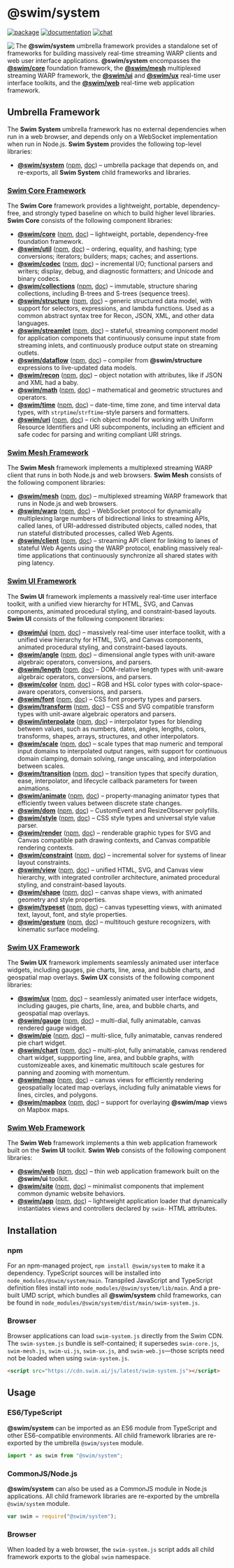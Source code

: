 # @swim/system

[![package](https://img.shields.io/npm/v/@swim/system.svg)](https://www.npmjs.com/package/@swim/system)
[![documentation](https://img.shields.io/badge/doc-TypeDoc-blue.svg)](http://docs.swim.ai/js/latest)
[![chat](https://img.shields.io/badge/chat-Gitter-green.svg)](https://gitter.im/swimos/community)

<a href="https://developer.swim.ai"><img src="https://cdn.swim.ai/images/marlin-blue.svg" align="left"></a>

The **@swim/system** umbrella framework provides a standalone set of frameworks
for building massively real-time streaming WARP clients and web user interface
applications.  **@swim/system** encompasses the
[**@swim/core**](https://github.com/swimos/swim/tree/master/swim-system-js/swim-core-js)
foundation framework, the
[**@swim/mesh**](https://github.com/swimos/swim/tree/master/swim-system-js/swim-mesh-js)
multiplexed streaming WARP framework, the
[**@swim/ui**](https://github.com/swimos/swim/tree/master/swim-system-js/swim-ui-js)
and [**@swim/ux**](https://github.com/swimos/swim/tree/master/swim-system-js/swim-ux-js)
real-time user interface toolkits, and the
[**@swim/web**](https://github.com/swimos/swim/tree/master/swim-system-js/swim-web-js)
real-time web application framework.

## **Umbrella Framework**

The **Swim System** umbrella framework has no external dependencies when run
in a web browser, and depends only on a WebSocket implementation when run in
Node.js.  **Swim System** provides the following top-level libraries:

- [**@swim/system**](https://github.com/swimos/swim/tree/js-readmes/swim-system-js/@swim/system)
  ([npm](https://www.npmjs.com/package/@swim/system),
  [doc](http://docs.swim.ai/js/latest)) –
  umbrella package that depends on, and re-exports, all **Swim System**
  child frameworks and libraries.

### [**Swim Core Framework**](https://github.com/swimos/swim/tree/master/swim-system-js/swim-core-js)

The **Swim Core** framework provides a lightweight, portable, dependency-free,
and strongly typed baseline on which to build higher level libraries.
**Swim Core** consists of the following component libraries:

- [**@swim/core**](https://github.com/swimos/swim/tree/master/swim-system-js/swim-core-js/@swim/core)
  ([npm](https://www.npmjs.com/package/@swim/core),
  [doc](http://docs.swim.ai/js/latest/modules/_swim_core.html)) –
  lightweight, portable, dependency-free foundation framework.
- [**@swim/util**](https://github.com/swimos/swim/tree/master/swim-system-js/swim-core-js/@swim/util)
  ([npm](https://www.npmjs.com/package/@swim/util),
  [doc](http://docs.swim.ai/js/latest/modules/_swim_util.html)) –
  ordering, equality, and hashing; type conversions; iterators; builders;
  maps; caches; and assertions.
- [**@swim/codec**](https://github.com/swimos/swim/tree/master/swim-system-js/swim-core-js/@swim/codec)
  ([npm](https://www.npmjs.com/package/@swim/codec),
  [doc](http://docs.swim.ai/js/latest/modules/_swim_codec.html)) –
  incremental I/O; functional parsers and writers; display, debug, and
  diagnostic formatters; and Unicode and binary codecs.
- [**@swim/collections**](https://github.com/swimos/swim/tree/master/swim-system-js/swim-core-js/@swim/collections)
  ([npm](https://www.npmjs.com/package/@swim/collections),
  [doc](http://docs.swim.ai/js/latest/modules/_swim_collections.html)) –
  immutable, structure sharing collections, including B-trees and S-trees
  (sequence trees).
- [**@swim/structure**](https://github.com/swimos/swim/tree/master/swim-system-js/swim-core-js/@swim/structure)
  ([npm](https://www.npmjs.com/package/@swim/structure),
  [doc](http://docs.swim.ai/js/latest/modules/_swim_structure.html)) –
  generic structured data model, with support for selectors, expressions,
  and lambda functions.  Used as a common abstract syntax tree for Recon,
  JSON, XML, and other data languages.
- [**@swim/streamlet**](https://github.com/swimos/swim/tree/master/swim-system-js/swim-core-js/@swim/streamlet)
  ([npm](https://www.npmjs.com/package/@swim/streamlet),
  [doc](http://docs.swim.ai/js/latest/modules/_swim_streamlet.html)) –
  stateful, streaming component model for application componets that
  continuously consume input state from streaming inlets, and continuously
  produce output state on streaming outlets.
- [**@swim/dataflow**](https://github.com/swimos/swim/tree/master/swim-system-js/swim-core-js/@swim/dataflow)
  ([npm](https://www.npmjs.com/package/@swim/dataflow),
  [doc](http://docs.swim.ai/js/latest/modules/_swim_dataflow.html)) –
  compiler from **@swim/structure** expressions to live-updated data models.
- [**@swim/recon**](https://github.com/swimos/swim/tree/master/swim-system-js/swim-core-js/@swim/recon)
  ([npm](https://www.npmjs.com/package/@swim/recon),
  [doc](http://docs.swim.ai/js/latest/modules/_swim_recon.html)) –
  object notation with attributes, like if JSON and XML had a baby.
- [**@swim/math**](https://github.com/swimos/swim/tree/master/swim-system-js/swim-core-js/@swim/math)
  ([npm](https://www.npmjs.com/package/@swim/math),
  [doc](http://docs.swim.ai/js/latest/modules/_swim_math.html)) –
  mathematical and geometric structures and operators.
- [**@swim/time**](https://github.com/swimos/swim/tree/master/swim-system-js/swim-core-js/@swim/time)
  ([npm](https://www.npmjs.com/package/@swim/time),
  [doc](http://docs.swim.ai/js/latest/modules/_swim_time.html)) –
  date-time, time zone, and time interval data types,
  with `strptime`/`strftime`-style parsers and formatters.
- [**@swim/uri**](https://github.com/swimos/swim/tree/master/swim-system-js/swim-core-js/@swim/uri)
  ([npm](https://www.npmjs.com/package/@swim/uri),
  [doc](http://docs.swim.ai/js/latest/modules/_swim_uri.html)) –
  rich object model for working with Uniform Resource Identifiers and URI
  subcomponents, including an efficient and safe codec for parsing and
  writing compliant URI strings.

### [**Swim Mesh Framework**](https://github.com/swimos/swim/tree/master/swim-system-js/swim-mesh-js)

The **Swim Mesh** framework implements a multiplexed streaming WARP client that
runs in both Node.js and web browsers.  **Swim Mesh** consists of the following
component libraries:

- [**@swim/mesh**](https://github.com/swimos/swim/tree/master/swim-system-js/swim-mesh-js/@swim/mesh)
  ([npm](https://www.npmjs.com/package/@swim/mesh),
  [doc](http://docs.swim.ai/js/latest/modules/_swim_mesh.html)) –
  multiplexed streaming WARP framework that runs in Node.js and web browsers.
- [**@swim/warp**](https://github.com/swimos/swim/tree/master/swim-system-js/swim-mesh-js/@swim/warp)
  ([npm](https://www.npmjs.com/package/@swim/warp),
  [doc](http://docs.swim.ai/js/latest/modules/_swim_warp.html)) –
  WebSocket protocol for dynamically multiplexing large numbers of bidirectional
  links to streaming APIs, called lanes, of URI-addressed distributed objects,
  called nodes, that run stateful distributed processes, called Web Agents.
- [**@swim/client**](https://github.com/swimos/swim/tree/master/swim-system-js/swim-mesh-js/@swim/client)
  ([npm](https://www.npmjs.com/package/@swim/client),
  [doc](http://docs.swim.ai/js/latest/modules/_swim_client.html)) –
  streaming API client for linking to lanes of stateful Web Agents using the
  WARP protocol, enabling massively real-time applications that continuously
  synchronize all shared states with ping latency.

### [**Swim UI Framework**](https://github.com/swimos/swim/tree/master/swim-system-js/swim-ui-js)

The **Swim UI** framework implements a massively real-time user interface
toolkit, with a unified view hierarchy for HTML, SVG, and Canvas components,
animated procedural styling, and constraint-based layouts.  **Swim UI**
consists of the following component libraries:

- [**@swim/ui**](https://github.com/swimos/swim/tree/master/swim-system-js/swim-ui-js/@swim/ui)
  ([npm](https://www.npmjs.com/package/@swim/ui),
  [doc](http://docs.swim.ai/js/latest/modules/_swim_ui.html)) –
  massively real-time user interface toolkit, with a unified view hierarchy
  for HTML, SVG, and Canvas components, animated procedural styling, and
  constraint-based layouts.
- [**@swim/angle**](https://github.com/swimos/swim/tree/master/swim-system-js/swim-ui-js/@swim/angle)
  ([npm](https://www.npmjs.com/package/@swim/angle),
  [doc](http://docs.swim.ai/js/latest/modules/_swim_angle.html)) –
  dimensional angle types with unit-aware algebraic operators, conversions,
  and parsers.
- [**@swim/length**](https://github.com/swimos/swim/tree/master/swim-system-js/swim-ui-js/@swim/length)
  ([npm](https://www.npmjs.com/package/@swim/length),
  [doc](http://docs.swim.ai/js/latest/modules/_swim_length.html)) –
  DOM-relative length types with unit-aware algebraic operators, conversions,
  and parsers.
- [**@swim/color**](https://github.com/swimos/swim/tree/master/swim-system-js/swim-ui-js/@swim/color)
  ([npm](https://www.npmjs.com/package/@swim/color),
  [doc](http://docs.swim.ai/js/latest/modules/_swim_color.html)) –
  RGB and HSL color types with color-space-aware operators, conversions,
  and parsers.
- [**@swim/font**](https://github.com/swimos/swim/tree/master/swim-system-js/swim-ui-js/@swim/font)
  ([npm](https://www.npmjs.com/package/@swim/font),
  [doc](http://docs.swim.ai/js/latest/modules/_swim_font.html)) –
  CSS font property types and parsers.
- [**@swim/transform**](https://github.com/swimos/swim/tree/master/swim-system-js/swim-ui-js/@swim/transform)
  ([npm](https://www.npmjs.com/package/@swim/transform),
  [doc](http://docs.swim.ai/js/latest/modules/_swim_transform.html)) –
  CSS and SVG compatible transform types with unit-aware algebraic operators
  and parsers.
- [**@swim/interpolate**](https://github.com/swimos/swim/tree/master/swim-system-js/swim-ui-js/@swim/interpolate)
  ([npm](https://www.npmjs.com/package/@swim/interpolate),
  [doc](http://docs.swim.ai/js/latest/modules/_swim_interpolate.html)) –
  interpolator types for blending between values, such as numbers, dates,
  angles, lengths, colors, transforms, shapes, arrays, structures, and
  other interpolators.
- [**@swim/scale**](https://github.com/swimos/swim/tree/master/swim-system-js/swim-ui-js/@swim/scale)
  ([npm](https://www.npmjs.com/package/@swim/scale),
  [doc](http://docs.swim.ai/js/latest/modules/_swim_scale.html)) –
  scale types that map numeric and temporal input domains to interpolated
  output ranges, with support for continuous domain clamping, domain solving,
  range unscaling, and interpolation between scales.
- [**@swim/transition**](https://github.com/swimos/swim/tree/master/swim-system-js/swim-ui-js/@swim/transition)
  ([npm](https://www.npmjs.com/package/@swim/transition),
  [doc](http://docs.swim.ai/js/latest/modules/_swim_transition.html)) –
  transition types that specify duration, ease, interpolator, and lifecycle
  callback parameters for tween animations.
- [**@swim/animate**](https://github.com/swimos/swim/tree/master/swim-system-js/swim-ui-js/@swim/animate)
  ([npm](https://www.npmjs.com/package/@swim/animate),
  [doc](http://docs.swim.ai/js/latest/modules/_swim_animate.html)) –
  property-managing animator types that efficiently tween values between
  discrete state changes.
- [**@swim/dom**](https://github.com/swimos/swim/tree/master/swim-system-js/swim-ui-js/@swim/dom)
  ([npm](https://www.npmjs.com/package/@swim/dom),
  [doc](http://docs.swim.ai/js/latest/modules/_swim_dom.html)) –
  CustomEvent and ResizeObserver polyfills.
- [**@swim/style**](https://github.com/swimos/swim/tree/master/swim-system-js/swim-ui-js/@swim/style)
  ([npm](https://www.npmjs.com/package/@swim/style),
  [doc](http://docs.swim.ai/js/latest/modules/_swim_style.html)) –
  CSS style types and universal style value parser.
- [**@swim/render**](https://github.com/swimos/swim/tree/master/swim-system-js/swim-ui-js/@swim/render)
  ([npm](https://www.npmjs.com/package/@swim/render),
  [doc](http://docs.swim.ai/js/latest/modules/_swim_render.html)) –
  renderable graphic types for SVG and Canvas compatible path drawing contexts,
  and Canvas compatible rendering contexts.
- [**@swim/constraint**](https://github.com/swimos/swim/tree/master/swim-system-js/swim-ui-js/@swim/constraint)
  ([npm](https://www.npmjs.com/package/@swim/constraint),
  [doc](http://docs.swim.ai/js/latest/modules/_swim_constraint.html)) –
  incremental solver for systems of linear layout constraints.
- [**@swim/view**](https://github.com/swimos/swim/tree/master/swim-system-js/swim-ui-js/@swim/view)
  ([npm](https://www.npmjs.com/package/@swim/view),
  [doc](http://docs.swim.ai/js/latest/modules/_swim_view.html)) –
  unified HTML, SVG, and Canvas view hierarchy, with integrated controller
  architecture, animated procedural styling, and constraint-based layouts.
- [**@swim/shape**](https://github.com/swimos/swim/tree/master/swim-system-js/swim-ui-js/@swim/shape)
  ([npm](https://www.npmjs.com/package/@swim/shape),
  [doc](http://docs.swim.ai/js/latest/modules/_swim_shape.html)) –
  canvas shape views, with animated geometry and style properties.
- [**@swim/typeset**](https://github.com/swimos/swim/tree/master/swim-system-js/swim-ui-js/@swim/typeset)
  ([npm](https://www.npmjs.com/package/@swim/typeset),
  [doc](http://docs.swim.ai/js/latest/modules/_swim_typeset.html)) –
  canvas typesetting views, with animated text, layout, font, and style properties.
- [**@swim/gesture**](https://github.com/swimos/swim/tree/master/swim-system-js/swim-ui-js/@swim/gesture)
  ([npm](https://www.npmjs.com/package/@swim/gesture),
  [doc](http://docs.swim.ai/js/latest/modules/_swim_gesture.html)) –
  multitouch gesture recognizers, with kinematic surface modeling.

### [**Swim UX Framework**](https://github.com/swimos/swim/tree/master/swim-system-js/swim-ux-js)

The **Swim UX** framework implements seamlessly animated user interface widgets,
including gauges, pie charts, line, area, and bubble charts, and geospatial map
overlays.  **Swim UX** consists of the following component libraries:

- [**@swim/ux**](https://github.com/swimos/swim/tree/master/swim-system-js/swim-ux-js/@swim/ux)
  ([npm](https://www.npmjs.com/package/@swim/ux),
  [doc](http://docs.swim.ai/js/latest/modules/_swim_ux.html)) –
  seamlessly animated user interface widgets, including gauges, pie charts,
  line, area, and bubble charts, and geospatial map overlays.
- [**@swim/gauge**](https://github.com/swimos/swim/tree/master/swim-system-js/swim-ui-js/@swim/gauge)
  ([npm](https://www.npmjs.com/package/@swim/gauge),
  [doc](http://docs.swim.ai/js/latest/modules/_swim_gauge.html)) –
  multi-dial, fully animatable, canvas rendered gauge widget.
- [**@swim/pie**](https://github.com/swimos/swim/tree/master/swim-system-js/swim-ui-js/@swim/pie)
  ([npm](https://www.npmjs.com/package/@swim/pie),
  [doc](http://docs.swim.ai/js/latest/modules/_swim_pie.html)) –
  multi-slice, fully animatable, canvas rendered pie chart widget.
- [**@swim/chart**](https://github.com/swimos/swim/tree/master/swim-system-js/swim-ui-js/@swim/chart)
  ([npm](https://www.npmjs.com/package/@swim/chart),
  [doc](http://docs.swim.ai/js/latest/modules/_swim_chart.html)) –
  multi-plot, fully animatable, canvas rendered chart widget, suppporting line,
  area, and bubble graphs, with customizeable axes, and kinematic multitouch
  scale gestures for panning and zooming with momentum.
- [**@swim/map**](https://github.com/swimos/swim/tree/master/swim-system-js/swim-ui-js/@swim/map)
  ([npm](https://www.npmjs.com/package/@swim/map),
  [doc](http://docs.swim.ai/js/latest/modules/_swim_map.html)) –
  canvas views for efficiently rendering geospatially located map overlays,
  including fully animatable views for lines, circles, and polygons.
- [**@swim/mapbox**](https://github.com/swimos/swim/tree/master/swim-system-js/swim-ui-js/@swim/mapbox)
  ([npm](https://www.npmjs.com/package/@swim/mapbox),
  [doc](http://docs.swim.ai/js/latest/modules/_swim_mapbox.html)) –
  support for overlaying **@swim/map** views on Mapbox maps.

### [**Swim Web Framework**](https://github.com/swimos/swim/tree/master/swim-system-js/swim-web-js)

The **Swim Web** framework implements a thin web application framework built
on the **Swim UI** toolkit.  **Swim Web** consists of the following component
libraries:

- [**@swim/web**](https://github.com/swimos/swim/tree/master/swim-system-js/swim-web-js/@swim/web)
  ([npm](https://www.npmjs.com/package/@swim/web),
  [doc](http://docs.swim.ai/js/latest/modules/_swim_web.html)) –
  thin web application framework built on the **@swim/ui** toolkit.
- [**@swim/site**](https://github.com/swimos/swim/tree/master/swim-system-js/swim-ui-js/@swim/site)
  ([npm](https://www.npmjs.com/package/@swim/site),
  [doc](http://docs.swim.ai/js/latest/modules/_swim_site.html)) –
  minimalist components that implement common dynamic website behaviors.
- [**@swim/app**](https://github.com/swimos/swim/tree/master/swim-system-js/swim-ui-js/@swim/app)
  ([npm](https://www.npmjs.com/package/@swim/app),
  [doc](http://docs.swim.ai/js/latest/modules/_swim_app.html)) –
  lightweight application loader that dynamically instantiates views and
  controllers declared by `swim-` HTML attributes.

## Installation

### npm

For an npm-managed project, `npm install @swim/system` to make it a dependency.
TypeScript sources will be installed into `node_modules/@swim/system/main`.
Transpiled JavaScript and TypeScript definition files install into
`node_modules/@swim/system/lib/main`.  And a pre-built UMD script, which
bundles all **@swim/system** child frameworks, can be found in
`node_modules/@swim/system/dist/main/swim-system.js`.

### Browser

Browser applications can load `swim-system.js` directly from the Swim CDN.
The `swim-system.js` bundle is self-contained; it supersedes `swim-core.js`,
`swim-mesh.js`, `swim-ui.js`, `swim-ux.js`, and `swim-web.js`—those scripts
need not be loaded when using `swim-system.js`.

```html
<script src="https://cdn.swim.ai/js/latest/swim-system.js"></script>
```

## Usage

### ES6/TypeScript

**@swim/system** can be imported as an ES6 module from TypeScript and other
ES6-compatible environments.  All child framework libraries are re-exported
by the umbrella `@swim/system` module.

```typescript
import * as swim from "@swim/system";
```

### CommonJS/Node.js

**@swim/system** can also be used as a CommonJS module in Node.js applications.
All child framework libraries are re-exported by the umbrella `@swim/system`
module.

```javascript
var swim = require("@swim/system");
```

### Browser

When loaded by a web browser, the `swim-system.js` script adds all child
framework exports to the global `swim` namespace.
